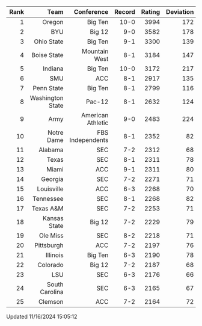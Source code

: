 | Rank  | Team                 | Conference           | Record   | Rating | Deviation |
| ---:  | ---:                 | ---:                 | ---:     | ---:   | ---:      |
| 1     | Oregon               | Big Ten              | 10-0     | 3994   | 172       |
| 2     | BYU                  | Big 12               | 9-0      | 3582   | 178       |
| 3     | Ohio State           | Big Ten              | 9-1      | 3300   | 139       |
| 4     | Boise State          | Mountain West        | 8-1      | 3184   | 147       |
| 5     | Indiana              | Big Ten              | 10-0     | 3172   | 217       |
| 6     | SMU                  | ACC                  | 8-1      | 2917   | 135       |
| 7     | Penn State           | Big Ten              | 8-1      | 2799   | 116       |
| 8     | Washington State     | Pac-12               | 8-1      | 2632   | 124       |
| 9     | Army                 | American Athletic    | 9-0      | 2483   | 224       |
| 10    | Notre Dame           | FBS Independents     | 8-1      | 2352   | 82        |
| 11    | Alabama              | SEC                  | 7-2      | 2312   | 68        |
| 12    | Texas                | SEC                  | 8-1      | 2311   | 78        |
| 13    | Miami                | ACC                  | 9-1      | 2311   | 80        |
| 14    | Georgia              | SEC                  | 7-2      | 2271   | 71        |
| 15    | Louisville           | ACC                  | 6-3      | 2268   | 70        |
| 16    | Tennessee            | SEC                  | 8-1      | 2268   | 82        |
| 17    | Texas A&M            | SEC                  | 7-2      | 2253   | 71        |
| 18    | Kansas State         | Big 12               | 7-2      | 2229   | 79        |
| 19    | Ole Miss             | SEC                  | 8-2      | 2218   | 71        |
| 20    | Pittsburgh           | ACC                  | 7-2      | 2197   | 76        |
| 21    | Illinois             | Big Ten              | 6-3      | 2190   | 78        |
| 22    | Colorado             | Big 12               | 7-2      | 2187   | 68        |
| 23    | LSU                  | SEC                  | 6-3      | 2176   | 66        |
| 24    | South Carolina       | SEC                  | 6-3      | 2165   | 67        |
| 25    | Clemson              | ACC                  | 7-2      | 2164   | 72        |

Updated 11/16/2024 15:05:12
